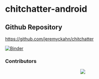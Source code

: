 # chitchatter-android

## Github Repository

https://github.com/jeremyckahn/chitchatter

[![Binder](https://mybinder.org/badge_logo.svg)](https://mybinder.org/v2/gh/MohammadTaseenKhan/chitchatter-android.git/main)


### Contributors

<p align="center">
<a href="https://github.com/MohammadTaseenKhan/chitchatter-android/graphs/contributors">
  <img src="https://contrib.rocks/image?repo=MohammadTaseenKhan/chitchatter-android" />
</a>
</p>
